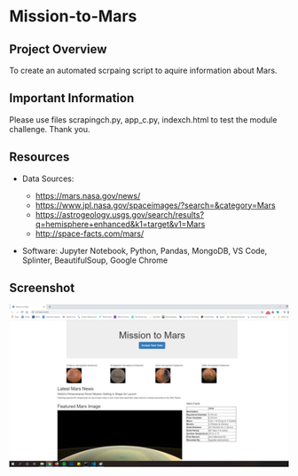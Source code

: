 # Mission-to-Mars

## Project Overview
To create an automated scrpaing script to aquire information about Mars.

## Important Information
Please use files scrapingch.py, app_c.py, indexch.html to test the module challenge. Thank you.

## Resources
 - Data Sources:
   - https://mars.nasa.gov/news/
   - https://www.jpl.nasa.gov/spaceimages/?search=&category=Mars
   - https://astrogeology.usgs.gov/search/results?q=hemisphere+enhanced&k1=target&v1=Mars
   - http://space-facts.com/mars/
   
 - Software: Jupyter Notebook, Python, Pandas, MongoDB, VS Code, Splinter, BeautifulSoup, Google Chrome
 
 ## Screenshot
 ![Screenshot](https://github.com/jugvirpabla/Mission-to-Mars/blob/master/screenshot.png)
